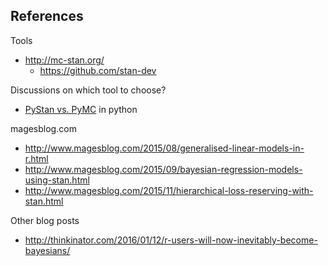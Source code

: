## References

Tools

* http://mc-stan.org/
    * https://github.com/stan-dev

Discussions on which tool to choose?

*  [PyStan vs. PyMC](http://andrewgelman.com/2015/10/15/whats-the-one-thing-you-have-to-know-about-pystan-and-pymc-click-here-to-find-out/) in python

magesblog.com

* http://www.magesblog.com/2015/08/generalised-linear-models-in-r.html
* http://www.magesblog.com/2015/09/bayesian-regression-models-using-stan.html
* http://www.magesblog.com/2015/11/hierarchical-loss-reserving-with-stan.html

Other blog posts

* http://thinkinator.com/2016/01/12/r-users-will-now-inevitably-become-bayesians/
